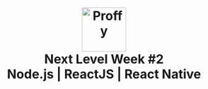 <h1 align="center">
    <img alt="Proffy" src="proffy-nlw2/web/src/assets/images/logo.svg" height="100px" />
    <br>Next Level Week #2<br/>
    Node.js | ReactJS | React Native
</h1>
